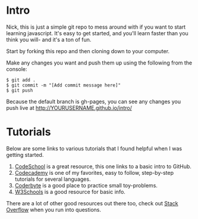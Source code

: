 # Intro

Nick, this is just a simple git repo to mess around with if you want to start learning javascript.  It's easy to get started, and you'll learn faster than you think you will- and it's a ton of fun.

Start by forking this repo and then cloning down to your computer.

Make any changes you want and push them up using the following from the console:

```
$ git add .
$ git commit -m "[Add commit message here]"
$ git push
```

Because the default branch is gh-pages, you can see any changes you push live at http://YOURUSERNAME.github.io/intro/


# Tutorials

Below are some links to various tutorials that I found helpful when I was getting started.

1. [CodeSchool](https://try.github.io/levels/1/challenges/1) is a great resource, this one links to a basic intro to GitHub.
2. [Codecademy](http://www.codecademy.com/en/tracks/javascript) is one of my favorites, easy to follow, step-by-step tutorials for several languages.
2. [Coderbyte](http://coderbyte.com/) is a good place to practice small toy-problems.
3. [W3Schools](http://www.w3schools.com/js/default.asp) is a good resource for basic info.

There are a lot of other good resources out there too, check out [Stack Overflow](http://stackoverflow.com/) when you run into questions.
